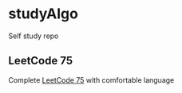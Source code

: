 # studyAlgo
Self study repo

## LeetCode 75
Complete [LeetCode 75](https://leetcode.com/study-plan/leetcode-75) with comfortable language
